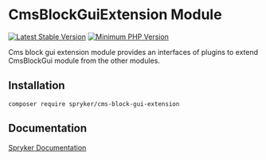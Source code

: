 # CmsBlockGuiExtension Module
[![Latest Stable Version](https://poser.pugx.org/spryker/cms-block-gui-extension/v/stable.svg)](https://packagist.org/packages/spryker/cms-block-gui-extension)
[![Minimum PHP Version](https://img.shields.io/badge/php-%3E%3D%207.4-8892BF.svg)](https://php.net/)

Cms block gui extension module provides an interfaces of plugins to extend CmsBlockGui module from the other modules.

## Installation

```
composer require spryker/cms-block-gui-extension
```

## Documentation

[Spryker Documentation](https://documentation.spryker.com/module_guide/overview.htm)
